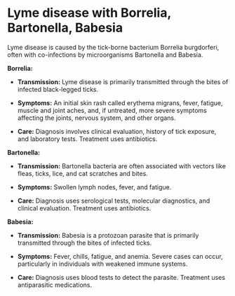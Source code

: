 # Lyme disease with Borrelia, Bartonella, Babesia

Lyme disease is caused by the tick-borne bacterium Borrelia burgdorferi, often with co-infections by microorganisms Bartonella and Babesia.

**Borrelia:**

* **Transmission:** Lyme disease is primarily transmitted through the bites of infected black-legged ticks.
 
* **Symptoms:** An initial skin rash called erythema migrans, fever, fatigue, muscle and joint aches, and, if untreated, more severe symptoms affecting the joints, nervous system, and other organs.

* **Care:** Diagnosis involves clinical evaluation, history of tick exposure, and laboratory tests. Treatment uses antibiotics.

**Bartonella:**
 
* **Transmission:** Bartonella bacteria are often associated with vectors like fleas, ticks, lice, and cat scratches and bites.

* **Symptoms:** Swollen lymph nodes, fever, and fatigue.

* **Care:** Diagnosis uses serological tests, molecular diagnostics, and clinical evaluation. Treatment uses antibiotics.

**Babesia:**

* **Transmission:** Babesia is a protozoan parasite that is primarily transmitted through the bites of infected ticks.

* **Symptoms:** Fever, chills, fatigue, and anemia. Severe cases can occur, particularly in individuals with weakened immune systems.

* **Care:** Diagnosis uses blood tests to detect the parasite. Treatment uses antiparasitic medications.